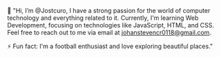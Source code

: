 👋 "Hi, I’m @Jostcuro, I have a strong passion for the world of computer technology and everything related to it. Currently, I'm learning Web Development, focusing on technologies like JavaScript, HTML, and CSS. Feel free to reach out to me via email at johanstevencr0118@gmail.com.

⚡ Fun fact: I'm a football enthusiast and love exploring beautiful places."
